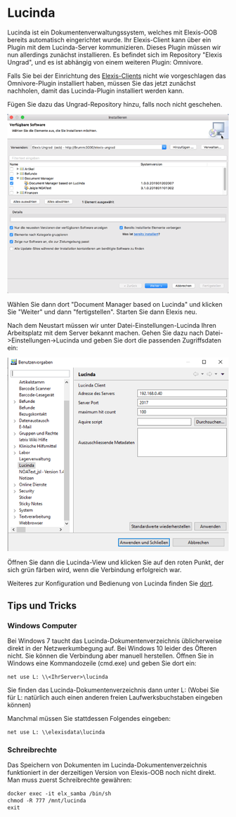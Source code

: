 # Lucinda

Lucinda ist ein Dokumentenverwaltungssystem, welches mit Elexis-OOB bereits automatisch eingerichtet wurde. Ihr Elexis-Client kann über ein Plugin mit dem Lucinda-Server kommunizieren. Dieses Plugin müssen wir nun allerdings zunächst installieren. Es befindet sich im Repository "Elexis Ungrad", und es ist abhängig von einem weiteren Plugin: Omnivore.

Falls Sie bei der Einrichtung des [Elexis-Clients](elexis.md) nicht wie vorgeschlagen das Omnivore-Plugin installiert haben, müssen Sie das jetzt zunächst nachholen, damit das Lucinda-Plugin installiert werden kann.

Fügen Sie dazu das Ungrad-Repository hinzu, falls noch nicht geschehen.

![](../images/lucinda_use_01.png)

Wählen Sie dann dort "Document Manager based on Lucinda" und klicken Sie "Weiter" und dann "fertigstellen". Starten Sie dann Elexis neu.


Nach dem Neustart müssen wir unter Datei-Einstellungen-Lucinda Ihren Arbeitsplatz mit dem Server bekannt machen. Gehen Sie dazu nach Datei->Einstellungen->Lucinda und geben Sie dort die passenden Zugriffsdaten ein:

![](../images/lucinda_01.png)

Öffnen Sie dann die Lucinda-View und klicken Sie auf den roten Punkt, der sich grün färben wird, wenn die Verbindung erfolgreich war. 

Weiteres zur Konfiguration und Bedienung von Lucinda finden Sie [dort](https://elexis.ch/ungrad/features/lucinda/).


## Tips und Tricks


### Windows Computer

Bei Windows 7 taucht das Lucinda-Dokumentenverzeichnis üblicherweise direkt in der Netzwerkumbegung auf. Bei Windows 10 leider des Öfteren nicht. Sie können die Verbindung aber manuell herstellen. Öffnen Sie in Windows eine Kommandozeile (cmd.exe) und geben Sie dort ein:

```
net use L: \\<IhrServer>\lucinda
```
Sie finden das Lucinda-Dokumentenverzeichnis dann unter L: (Wobei Sie für L: natürlich auch einen anderen freien Laufwerksbuchstaben eingeben können)

Manchmal müssen Sie stattdessen Folgendes eingeben: 

```
net use L: \\elexisdata\lucinda
```

### Schreibrechte
Das Speichern von Dokumenten im Lucinda-Dokumentenverzeichnis funktioniert in der derzeitigen Version von Elexis-OOB noch nicht direkt. Man muss zuerst Schreibrechte gewähren:


```
docker exec -it elx_samba /bin/sh
chmod -R 777 /mnt/lucinda
exit
```
